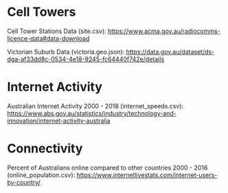 # Cell Towers

Cell Tower Stations Data (site.csv): https://www.acma.gov.au/radiocomms-licence-data#data-download

Victorian Suburb Data (victoria.geo.json): https://data.gov.au/dataset/ds-dga-af33dd8c-0534-4e18-9245-fc64440f742e/details


# Internet Activity

Australian Internet Activity 2000 - 2018 (internet_speeds.csv): https://www.abs.gov.au/statistics/industry/technology-and-innovation/internet-activity-australia


# Connectivity 

Percent of Australians online compared to other countries 2000 - 2016 (online_population.csv): https://www.internetlivestats.com/internet-users-by-country/